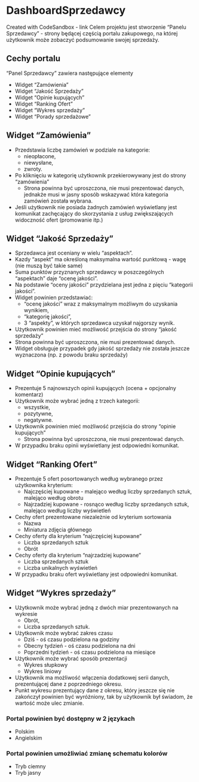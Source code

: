 # DashboardSprzedawcy
Created with CodeSandbox - link 
Celem projektu jest stworzenie “Panelu Sprzedawcy” - strony będącej częścią portalu zakupowego, na której użytkownik może zobaczyć podsumowanie swojej sprzedaży.  
 
## Cechy portalu 
“Panel Sprzedawcy” zawiera następujące elementy 
* Widget “Zamówienia” 
* Widget “Jakość Sprzedaży” 
* Widget “Opinie kupujących” 
* Widget “Ranking Ofert” 
* Widget “Wykres sprzedaży”
* Widget “Porady sprzedażowe”

## Widget “Zamówienia” 
* Przedstawia liczbę zamówień w podziale na kategorie: 
  * nieopłacone, 
  * niewysłane, 
  * zwroty. 
* Po kliknięciu w kategorię użytkownik przekierowywany jest do strony “zamówienia” 
  * Strona powinna być uproszczona, nie musi prezentować danych, jednakże musi w jasny sposób wskazywać która kategoria zamówień została wybrana. 
* Jeśli użytkownik nie posiada żadnych zamówień wyświetlany jest komunikat zachęcający do skorzystania z usług zwiększających widoczność ofert (promowanie itp.) 

## Widget “Jakość Sprzedaży” 
* Sprzedawca jest oceniany w wielu “aspektach”. 
* Kazdy “aspekt” ma określoną maksymalna wartość punktową - wagę (nie muszą być takie same) 
* Suma punktów przyznanych sprzedawcy w poszczególnych “aspektach” daje “ocenę jakości”. 
* Na podstawie “oceny jakości” przydzielana jest jedna z pięciu “kategorii jakości”. 
* Widget powinien przedstawiać: 
  * “ocenę jakości” wraz z maksymalnym możliwym do uzyskania wynikiem, 
  * “kategorię jakości”, 
  * 3 “aspekty”, w których sprzedawca uzyskał najgorszy wynik. 
* Użytkownik powinien mieć możliwość przejścia do strony “jakość sprzedaży” 
* Strona powinna być uproszczona, nie musi prezentować danych. 
* Widget obsługuje przypadek gdy jakość sprzedaży nie została jeszcze wyznaczona (np. z powodu braku sprzedaży) 
## Widget “Opinie kupujących” 
* Prezentuje 5 najnowszych opinii kupujących (ocena + opcjonalny komentarz) 
* Użytkownik może wybrać jedną z trzech kategorii: 
  * wszystkie, 
  * pozytywne, 
  * negatywne. 
* Użytkownik powinien mieć możliwość przejścia do strony “opinie kupujących” 
  * Strona powinna być uproszczona, nie musi prezentować danych. 
* W przypadku braku opinii wyświetlany jest odpowiedni komunikat. 
## Widget “Ranking Ofert” 
* Prezentuje 5 ofert posortowanych według wybranego przez użytkownika kryterium: 
  * Najczęściej kupowane - malejąco według liczby sprzedanych sztuk, malejąco według obrotu 
  * Najrzadziej kupowane - rosnąco według liczby sprzedanych sztuk, malejąco według liczby wyświetleń 
* Cechy ofert prezentowane niezależnie od kryterium sortowania 
  * Nazwa 
  * Miniatura zdjęcia głównego 
* Cechy oferty dla kryterium “najczęściej kupowane” 
  * Liczba sprzedanych sztuk 
  * Obrót 
* Cechy oferty dla kryterium “najrzadziej kupowane” 
  * Liczba sprzedanych sztuk 
  * Liczba unikalnych wyświetleń 
* W przypadku braku ofert wyświetlany jest odpowiedni komunikat. 
## Widget “Wykres sprzedaży” 
* Użytkownik może wybrać jedną z dwóch miar prezentowanych na wykresie 
  * Obrót, 
  * Liczba sprzedanych sztuk. 
* Użytkownik może wybrać zakres czasu 
  * Dziś - oś czasu podzielona na godziny 
  * Obecny tydzień - oś czasu podzielona na dni 
  * Poprzedni tydzień - oś czasu podzielona na miesiące 
* Użytkownik może wybrać sposób prezentacji 
  * Wykres słupkowy 
  * Wykres liniowy 
* Użytkownik ma możliwość włączenia dodatkowej serii danych, prezentującej dane z poprzedniego okresu. 
* Punkt wykresu prezentujący dane z okresu, który jeszcze się nie zakończył powinien być wyróżniony, tak by użytkownik był świadom, że wartość może ulec zmianie. 
### Portal powinien być dostępny w 2 językach 
* Polskim 
* Angielskim 
### Portal powinien umożliwiać zmianę schematu kolorów 
* Tryb ciemny
* Tryb jasny
